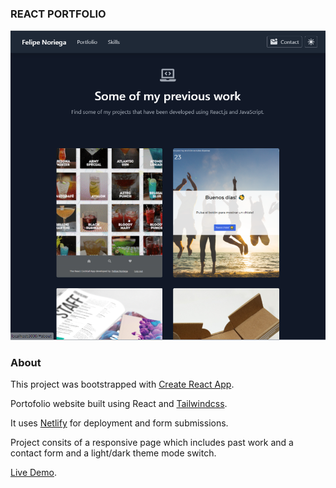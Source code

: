### REACT PORTFOLIO

![](public/demo.png)

### About

This project was bootstrapped with [Create React App](https://github.com/facebook/create-react-app).

Portofolio website built using React and [Tailwindcss](https://tailwindcss.com/).

It uses [Netlify](https://www.netlify.com/) for deployment and form submissions.

Project consits of a responsive page which includes past work and a contact form and a light/dark theme mode switch.

[Live Demo](https://felipe-nl-portfolio.netlify.app/).
